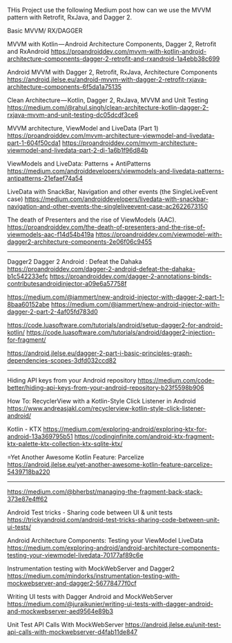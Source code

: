 THis Project use the following Medium post
how can we use the MVVM pattern with Retrofit, RxJava, and Dagger 2.

Basic MVVM/ RX/DAGGER

MVVM with Kotlin — Android Architecture Components, Dagger 2, Retrofit and RxAndroid
https://proandroiddev.com/mvvm-with-kotlin-android-architecture-components-dagger-2-retrofit-and-rxandroid-1a4ebb38c699

Android MVVM with Dagger 2, Retrofit, RxJava, Architecture Components
https://android.jlelse.eu/android-mvvm-with-dagger-2-retrofit-rxjava-architecture-components-6f5da1a75135

Clean Architecture — Kotlin, Dagger 2, RxJava, MVVM and Unit Testing
https://medium.com/@rahul.singh/clean-architecture-kotlin-dagger-2-rxjava-mvvm-and-unit-testing-dc05dcdf3ce6

MVVM architecture, ViewModel and LiveData (Part 1)
https://proandroiddev.com/mvvm-architecture-viewmodel-and-livedata-part-1-604f50cda1
https://proandroiddev.com/mvvm-architecture-viewmodel-and-livedata-part-2-di-1a6b1f96d84b

ViewModels and LiveData: Patterns + AntiPatterns
https://medium.com/androiddevelopers/viewmodels-and-livedata-patterns-antipatterns-21efaef74a54

LiveData with SnackBar, Navigation and other events (the SingleLiveEvent case)
https://medium.com/androiddevelopers/livedata-with-snackbar-navigation-and-other-events-the-singleliveevent-case-ac2622673150

The death of Presenters and the rise of ViewModels (AAC).
https://proandroiddev.com/the-death-of-presenters-and-the-rise-of-viewmodels-aac-f14d54b419a
https://proandroiddev.com/viewmodel-with-dagger2-architecture-components-2e06f06c9455


-------------------------------------------------
Dagger2
Dagger 2 Android : Defeat the Dahaka
https://proandroiddev.com/dagger-2-android-defeat-the-dahaka-b1c542233efc
https://proandroiddev.com/dagger-2-annotations-binds-contributesandroidinjector-a09e6a57758f

https://medium.com/@iammert/new-android-injector-with-dagger-2-part-1-8baa60152abe
https://medium.com/@iammert/new-android-injector-with-dagger-2-part-2-4af05fd783d0

https://code.luasoftware.com/tutorials/android/setup-dagger2-for-android-kotlin/
https://code.luasoftware.com/tutorials/android/dagger2-injection-for-fragment/

https://android.jlelse.eu/dagger-2-part-i-basic-principles-graph-dependencies-scopes-3dfd032ccd82

-------------------------------------------------
Hiding API keys from your Android repository
https://medium.com/code-better/hiding-api-keys-from-your-android-repository-b23f5598b906

How To: RecyclerView with a Kotlin-Style Click Listener in Android
https://www.andreasjakl.com/recyclerview-kotlin-style-click-listener-android/

Kotlin - KTX
https://medium.com/exploring-android/exploring-ktx-for-android-13a369795b51
https://codinginfinite.com/android-ktx-fragment-ktx-palette-ktx-collection-ktx-sqlite-ktx/

=Yet Another Awesome Kotlin Feature: Parcelize
https://android.jlelse.eu/yet-another-awesome-kotlin-feature-parcelize-5439718ba220

-------------------------
https://medium.com/@bherbst/managing-the-fragment-back-stack-373e87e4ff62

Android Test tricks - Sharing code between UI & unit tests
https://trickyandroid.com/android-test-tricks-sharing-code-between-unit-ui-tests/

Android Architecture Components: Testing your ViewModel LiveData
https://medium.com/exploring-android/android-architecture-components-testing-your-viewmodel-livedata-70177af89c6e

Instrumentation testing with MockWebServer and Dagger2
https://medium.com/mindorks/instrumentation-testing-with-mockwebserver-and-dagger2-56778477f0cf

Writing UI tests with Dagger Android and MockWebServer
https://medium.com/@jurajkunier/writing-ui-tests-with-dagger-android-and-mockwebserver-aed9564e89b3

Unit Test API Calls With MockWebServer
https://android.jlelse.eu/unit-test-api-calls-with-mockwebserver-d4fab11de847

